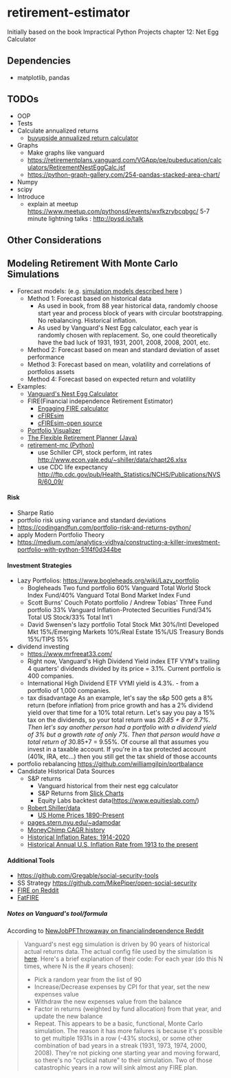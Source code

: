 # retirement-estimator
Initially based on the book Impractical Python Projects chapter 12: Net Egg Calculator

## Dependencies
   * matplotlib, pandas
   
## TODOs
* OOP
* Tests
* Calculate annualized returns
  * [buyupside annualized return calculator](https://www.buyupside.com/calculators/annualizedreturn.htm)
* Graphs
  * Make graphs like vanguard
  * https://retirementplans.vanguard.com/VGApp/pe/pubeducation/calculators/RetirementNestEggCalc.jsf
  * https://python-graph-gallery.com/254-pandas-stacked-area-chart/
* Numpy
* scipy
* Introduce
  * explain at meetup https://www.meetup.com/pythonsd/events/wxfkzrybcqbgc/  5-7 minute lightning talks : http://pysd.io/talk  

## Other Considerations

## Modeling Retirement With Monte Carlo Simulations
* Forecast models: (e.g.  [simulation models described here](https://www.portfoliovisualizer.com/monte-carlo-simulation) )
    * Method 1: Forecast based on historical data
        * As used in book, from 88 year historical data, randomly choose start year and process block of years with circular bootstrapping. No rebalancing. Historical inflation.
        * As used by Vanguard's Nest Egg calculator, each year is randomly chosen with replacement. So, one could theoretically have the bad luck of 1931, 1931, 2001, 2008, 2008, 2001, etc. 
    * Method 2: Forecast based on mean and standard deviation of asset performance
    * Method 3: Forecast based on mean, volatility and correlations of portfolios assets
    * Method 4: Forecast based on expected return and volatility
* Examples:    
    * [Vanguard's Nest Egg Calculator](https://retirementplans.vanguard.com/VGApp/pe/pubeducation/calculators/RetirementNestEggCalc.jsf)
    * FIRE(Financial independence Retirement Estimator)
        * [Engaging FIRE calculator](https://engaging-data.com/fire-calculator/)
        * [cFIREsim](https://www.cfiresim.com/)
        * [cFIREsim-open source](https://github.com/boknows/cFIREsim-open)
    * [Portfolio Visualizer](https://www.portfoliovisualizer.com/monte-carlo-simulation)
    * [The Flexible Retirement Planner (Java)](https://www.flexibleretirementplanner.com/wp/)
    * [retirement-mc (Python)](https://github.com/jhykes/retirement-mc)
        * use Schiller CPI, stock perform, int rates http://www.econ.yale.edu/~shiller/data/chapt26.xlsx
        * use CDC life expectancy http://ftp.cdc.gov/pub/Health_Statistics/NCHS/Publications/NVSR/60_09/

####  Risk
  * Sharpe Ratio
  * portfolio risk using variance and standard deviations 
  * https://codingandfun.com/portfolio-risk-and-returns-python/
  * apply Modern Portfolio Theory 
  * https://medium.com/analytics-vidhya/constructing-a-killer-investment-portfolio-with-python-51f4f0d344be
#### Investment Strategies
   * Lazy Portfolios:  https://www.bogleheads.org/wiki/Lazy_portfolio
      * Bogleheads Two fund portfolio 60%	Vanguard Total World Stock Index Fund/40%	Vanguard Total Bond Market Index Fund
      * Scott Burns' Couch Potato portfolio / Andrew Tobias' Three Fund portfolio 33% Vanguard Inflation-Protected Securities Fund/34% Total US Stock/33% Total Int'l
      * David Swensen's lazy portfolio Total Stock Mkt 30%/Intl Developed Mkt	15%/Emerging Markets	10%/Real Estate 15%/US Treasury Bonds	15%/TIPS	15%
  * dividend investing
    * https://www.mrfreeat33.com/
    * Right now, Vanguard's High Dividend Yield index ETF VYM's trailing 4 quarters' dividends divided by its price = 3.1%. Current portfolio is 400 companies.
    * International High Dividend ETF VYMI yield is 4.3%. - from a portfolio of 1,000 companies.
    * tax disadvantage As an example, let's say the s&p 500 gets a 8% return (before inflation) from price growth and has a 2% dividend yield over that time for a 10% total return. Let's say you pay a 15% tax on the dividends, so your total return was 2*0.85 + 8 or 9.7%. Then let's say another person had a portfolio with a dividend yield of 3% but a growth rate of only 7%. Then that person would have a total return of 3*0.85+7 = 9.55%. Of course all that assumes you invest in a taxable account. If you're in a tax protected account (401k, IRA, etc...) then you still get the tax shield of those accounts 
  * portfolio rebalancing https://github.com/williamgilpin/portbalance
* Candidate Historical Data Sources  
    * S&P returns 
        * Vanguard historical from their nest egg calculator
        * S&P Returns from [Slick Charts](https://www.slickcharts.com/sp500/returns)
        * Equity Labs backtest data(https://www.equitieslab.com/)
    * [Robert Shiller/data](hhttp://www.econ.yale.edu/~shiller/data.htm)
        * [US Home Prices 1890-Present](http://www.econ.yale.edu/~shiller/data.htm)
    * [pages.stern.nyu.edu/~adamodar](http://pages.stern.nyu.edu/~adamodar/New_Home_Page/datafile/histretSP.html)
    * [MoneyChimp CAGR history](http://www.moneychimp.com/features/market_cagr.htm)
    * [Historical Inflation Rates: 1914-2020](https://www.usinflationcalculator.com/inflation/historical-inflation-rates/)
    * [Historical Annual U.S. Inflation Rate from 1913 to the present](https://inflationdata.com/Inflation/Inflation_Rate/HistoricalInflation.aspx)
#### Additional Tools
* https://github.com/Gregable/social-security-tools
* SS Strategy https://github.com/MikePiper/open-social-security
* [FIRE on Reddit](https://www.reddit.com/r/financialindependence/)
* [FatFIRE](https://www.reddit.com/r/fatFIRE/)


##### Notes on Vanguard's tool/formula
According to [NewJobPFThrowaway on financialindependence Reddit](https://www.reddit.com/r/financialindependence/comments/d6wl6q/why_is_the_vanguard_retirement_nest_egg/)

>Vanguard's nest egg simulation is driven by 90 years of historical actual returns data. The actual config file used by the simulation is [here](https://retirementplans.vanguard.com//web/angular/app/nesteggcalculator/data/config.json).
Here's a brief explanation of their code:
For each year (do this N times, where N is the # years chosen):
>- Pick a random year from the list of 90
>- Increase/Decrease expenses by CPI for that year, set the new expenses value
>- Withdraw the new expenses value from the balance
>- Factor in returns (weighted by fund allocation) from that year, and update the new balance
>- Repeat.
>This appears to be a basic, functional, Monte Carlo simulation.
>The reason it has more failures is because it's possible to get multiple 1931s in a row (-43% stocks), or some other combination of bad years in a streak (1931, 1973, 1974, 2000, 2008). They're not picking one starting year and moving forward, so there's no "cyclical nature" to their simulation. Two of those catastrophic years in a row will sink almost any FIRE plan.


